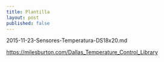 ```yaml
---
title: Plantilla
layout: post
published: false
---
```

2015-11-23-Sensores-Temperatura-DS18x20.md

https://milesburton.com/Dallas_Temperature_Control_Library